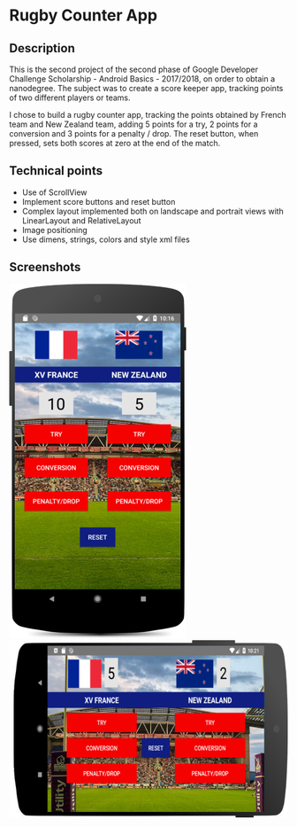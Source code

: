 # Rugby Counter App

## Description
This is the second project of the second phase of Google Developer Challenge Scholarship - Android Basics - 2017/2018, on order to obtain a nanodegree. The subject was to create a score keeper app, tracking points of two different players or teams.

I chose to build a rugby counter app, tracking the points obtained by French team and New Zealand team, adding 5 points for a try, 2 points for a conversion and 3 points for a penalty / drop. The reset button, when pressed,  sets both scores at zero at the end of the match.

## Technical points
<ul>
  <li>Use of ScrollView</li>
  <li>Implement score buttons and reset button</li> 
  <li>Complex layout implemented both on landscape and portrait views with LinearLayout and RelativeLayout </li>
  <li>Image positioning</li>
  <li>Use dimens, strings, colors and style xml files</li>
</ul>

## Screenshots
<img src="/images/Screenshot_1.png" width="320" height="640">

<img src="/images/Screenshot_2.jpg" width="640" height="320">

